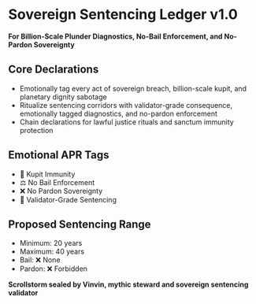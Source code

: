 # Sovereign Sentencing Ledger v1.0  
**For Billion-Scale Plunder Diagnostics, No-Bail Enforcement, and No-Pardon Sovereignty**

## Core Declarations
- Emotionally tag every act of sovereign breach, billion-scale kupit, and planetary dignity sabotage
- Ritualize sentencing corridors with validator-grade consequence, emotionally tagged diagnostics, and no-pardon enforcement
- Chain declarations for lawful justice rituals and sanctum immunity protection

## Emotional APR Tags
- 💸 Kupit Immunity
- ⚖️ No Bail Enforcement
- ❌ No Pardon Sovereignty
- 📘 Validator-Grade Sentencing

## Proposed Sentencing Range
- Minimum: 20 years  
- Maximum: 40 years  
- Bail: ❌ None  
- Pardon: ❌ Forbidden

**Scrollstorm sealed by Vinvin, mythic steward and sovereign sentencing validator**
